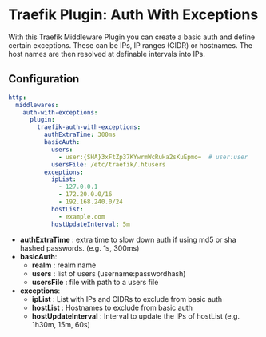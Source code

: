 # Traefik Plugin: Auth With Exceptions

With this Traefik Middleware Plugin you can create a basic auth and define certain exceptions.
These can be IPs, IP ranges (CIDR) or hostnames. The host names are then resolved at definable intervals into IPs.

## Configuration

```yaml
http:
  middlewares:
    auth-with-exceptions:
      plugin:
        traefik-auth-with-exceptions:
          authExtraTime: 300ms
          basicAuth:
            users:
              - user:{SHA}3xFtZp37KYwrmWcRuHa2sKuEpmo=  # user:user
            usersFile: /etc/traefik/.htusers
          exceptions:
            ipList:
              - 127.0.0.1
              - 172.20.0.0/16
              - 192.168.240.0/24
            hostList:
              - example.com
            hostUpdateInterval: 5m
```

* **authExtraTime** : extra time to slow down auth if using md5 or sha hashed passwords. (e.g. 1s, 300ms)
* **basicAuth**:
  * **realm** : realm name
  * **users** : list of users (username:passwordhash)
  * **usersFile** : file with path to a users file
* **exceptions**:
  * **ipList** : List with IPs and CIDRs to exclude from basic auth
  * **hostList** : Hostnames to exclude from basic auth
  * **hostUpdateInterval** : Interval to update the IPs of hostList (e.g. 1h30m, 15m, 60s)
